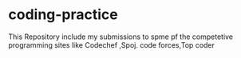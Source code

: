 # coding-practice
This Repository include my submissions to spme pf the competetive programming sites like  Codechef ,Spoj. code forces,Top coder
